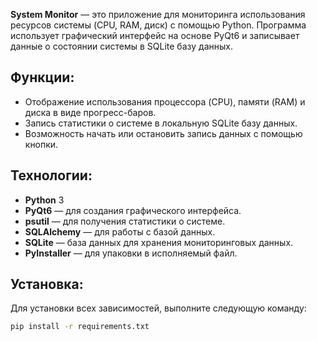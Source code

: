 **System Monitor** — это приложение для мониторинга использования ресурсов системы (CPU, RAM, диск) с помощью Python. Программа использует графический интерфейс на основе PyQt6 и записывает данные о состоянии системы в SQLite базу данных.

## Функции:
- Отображение использования процессора (CPU), памяти (RAM) и диска в виде прогресс-баров.
- Запись статистики о системе в локальную SQLite базу данных.
- Возможность начать или остановить запись данных с помощью кнопки.

## Технологии:
- **Python** 3
- **PyQt6** — для создания графического интерфейса.
- **psutil** — для получения статистики о системе.
- **SQLAlchemy** — для работы с базой данных.
- **SQLite** — база данных для хранения мониторинговых данных.
- **PyInstaller** — для упаковки в исполняемый файл.

## Установка:

Для установки всех зависимостей, выполните следующую команду:

```bash
pip install -r requirements.txt
